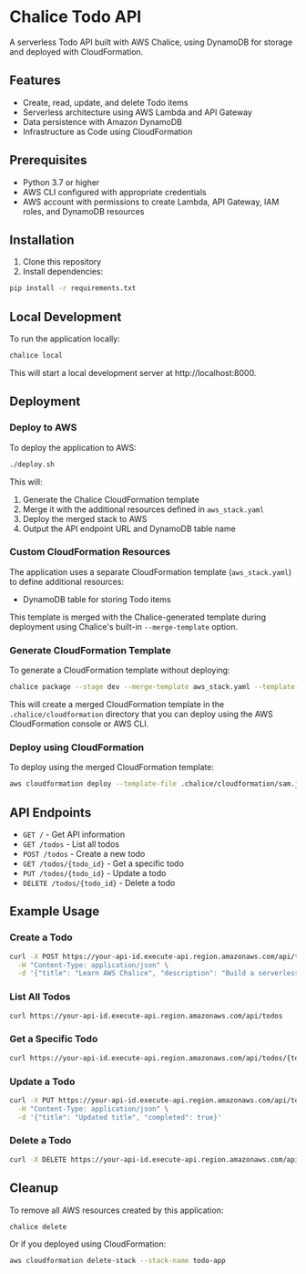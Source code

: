 # Chalice Todo API

A serverless Todo API built with AWS Chalice, using DynamoDB for storage and deployed with CloudFormation.

## Features

- Create, read, update, and delete Todo items
- Serverless architecture using AWS Lambda and API Gateway
- Data persistence with Amazon DynamoDB
- Infrastructure as Code using CloudFormation

## Prerequisites

- Python 3.7 or higher
- AWS CLI configured with appropriate credentials
- AWS account with permissions to create Lambda, API Gateway, IAM roles, and DynamoDB resources

## Installation

1. Clone this repository
2. Install dependencies:

```bash
pip install -r requirements.txt
```

## Local Development

To run the application locally:

```bash
chalice local
```

This will start a local development server at http://localhost:8000.

## Deployment

### Deploy to AWS

To deploy the application to AWS:

```bash
./deploy.sh
```

This will:
1. Generate the Chalice CloudFormation template
2. Merge it with the additional resources defined in `aws_stack.yaml`
3. Deploy the merged stack to AWS
4. Output the API endpoint URL and DynamoDB table name

### Custom CloudFormation Resources

The application uses a separate CloudFormation template (`aws_stack.yaml`) to define additional resources:

- DynamoDB table for storing Todo items

This template is merged with the Chalice-generated template during deployment using Chalice's built-in `--merge-template` option.

### Generate CloudFormation Template

To generate a CloudFormation template without deploying:

```bash
chalice package --stage dev --merge-template aws_stack.yaml --template-format json .chalice/cloudformation
```

This will create a merged CloudFormation template in the `.chalice/cloudformation` directory that you can deploy using the AWS CloudFormation console or AWS CLI.

### Deploy using CloudFormation

To deploy using the merged CloudFormation template:

```bash
aws cloudformation deploy --template-file .chalice/cloudformation/sam.json --stack-name todo-app --capabilities CAPABILITY_IAM
```

## API Endpoints

- `GET /` - Get API information
- `GET /todos` - List all todos
- `POST /todos` - Create a new todo
- `GET /todos/{todo_id}` - Get a specific todo
- `PUT /todos/{todo_id}` - Update a todo
- `DELETE /todos/{todo_id}` - Delete a todo

## Example Usage

### Create a Todo

```bash
curl -X POST https://your-api-id.execute-api.region.amazonaws.com/api/todos \
  -H "Content-Type: application/json" \
  -d '{"title": "Learn AWS Chalice", "description": "Build a serverless API with Chalice"}'
```

### List All Todos

```bash
curl https://your-api-id.execute-api.region.amazonaws.com/api/todos
```

### Get a Specific Todo

```bash
curl https://your-api-id.execute-api.region.amazonaws.com/api/todos/{todo_id}
```

### Update a Todo

```bash
curl -X PUT https://your-api-id.execute-api.region.amazonaws.com/api/todos/{todo_id} \
  -H "Content-Type: application/json" \
  -d '{"title": "Updated title", "completed": true}'
```

### Delete a Todo

```bash
curl -X DELETE https://your-api-id.execute-api.region.amazonaws.com/api/todos/{todo_id}
```

## Cleanup

To remove all AWS resources created by this application:

```bash
chalice delete
```

Or if you deployed using CloudFormation:

```bash
aws cloudformation delete-stack --stack-name todo-app
``` 